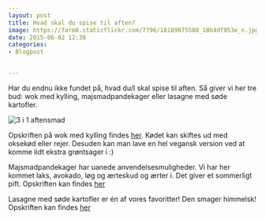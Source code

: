 ```yaml
---
layout: post
title: Hvad skal du spise til aften?
image: https://farm8.staticflickr.com/7796/18189075580_18b4df953e_n.jpg
date: 2015-06-02 12:30
categories:
- Blogpost


---
```

Har du endnu ikke fundet på, hvad du/I skal spise til aften. Så giver vi her tre bud: wok med kylling, majsmadpandekager eller lasagne med søde kartofler.

![3 i 1 aftensmad](https://farm8.staticflickr.com/7796/18189075580_18b4df953e_z.jpg)

Opskriften på wok med kylling findes [her](http://www.femmefood.com/2015/02/wok-med-kylling-og-risnudler/). Kødet kan skiftes ud med oksekød eller rejer. Desuden kan man lave en hel vegansk version ved at komme lidt ekstra grøntsager i :)

Majsmadpandekager har uanede anvendelsesmuligheder. Vi har her kommet laks, avokado, løg og ærteskud og ærter i. Det giver et sommerligt pift. Opskriften kan findes [her](http://www.femmefood.com/2015/03/nem-aftensmad-majsmadpandekager-med-laks/)

 Lasagne med søde kartofler er én af vores favoritter! Den smager himmelsk! Opskriften kan findes [her](http://www.femmefood.com/2015/04/lasagne-med-soede-kartofler/)

